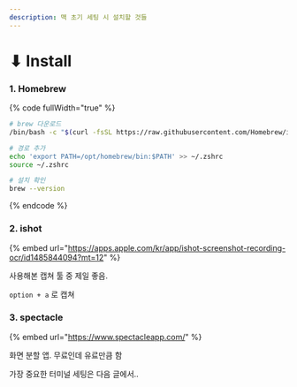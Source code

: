 ```yaml
---
description: 맥 초기 세팅 시 설치할 것들
---
```


# ⬇ Install

### 1. Homebrew

{% code fullWidth="true" %}
```bash
# brew 다운로드
/bin/bash -c "$(curl -fsSL https://raw.githubusercontent.com/Homebrew/install/HEAD/install.sh)"

# 경로 추가
echo 'export PATH=/opt/homebrew/bin:$PATH' >> ~/.zshrc
source ~/.zshrc

# 설치 확인
brew --version
```
{% endcode %}

### 2. ishot

{% embed url="https://apps.apple.com/kr/app/ishot-screenshot-recording-ocr/id1485844094?mt=12" %}

사용해본 캡쳐 툴 중 제일 좋음.

`option + a` 로 캡쳐

### 3. spectacle

{% embed url="https://www.spectacleapp.com/" %}

화면 분할 앱. 무료인데 유료만큼 함



가장 중요한 터미널 세팅은 다음 글에서..
